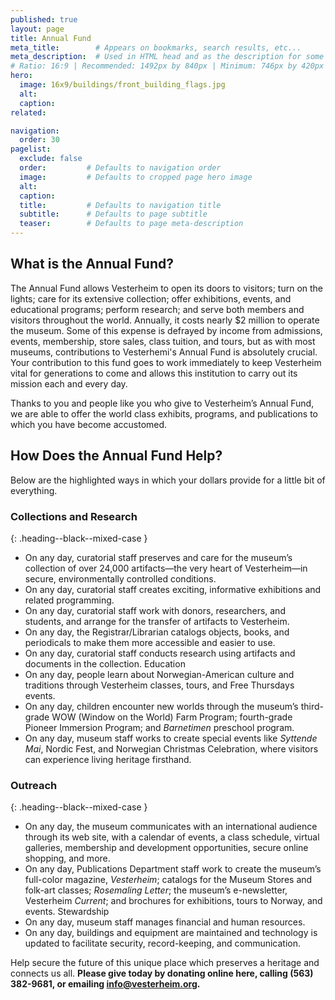 ```yaml
---
published: true
layout: page
title: Annual Fund
meta_title:        # Appears on bookmarks, search results, etc...
meta_description:  # Used in HTML head and as the description for some search engines
# Ratio: 16:9 | Recommended: 1492px by 840px | Minimum: 746px by 420px
hero:
  image: 16x9/buildings/front_building_flags.jpg
  alt:
  caption:
related:

navigation:
  order: 30
pagelist:
  exclude: false
  order:         # Defaults to navigation order  
  image:         # Defaults to cropped page hero image
  alt:
  caption:
  title:         # Defaults to navigation title
  subtitle:      # Defaults to page subtitle
  teaser:        # Defaults to page meta-description
---
```

What is the Annual Fund?
------------------------
The Annual Fund allows Vesterheim to open its doors to visitors; turn on the lights; care for its extensive collection; offer exhibitions, events, and educational programs; perform research; and serve both members and visitors throughout the world. Annually, it costs nearly $2 million to operate the museum. Some of this expense is defrayed by income from admissions, events, membership, store sales, class tuition, and tours, but as with most museums, contributions to Vesterhemi's Annual Fund is absolutely crucial. Your contribution to this fund goes to work immediately to keep Vesterheim vital for generations to come and allows this institution to carry out its mission each and every day.

Thanks to you and people like you who give to Vesterheim’s Annual Fund, we are able to offer the world class exhibits, programs, and publications to which you have become accustomed.

How Does the Annual Fund Help?
------------------------------
Below are the highlighted ways in which your dollars provide for a little bit of everything.

### Collections and Research
{: .heading--black--mixed-case }

* On any day, curatorial staff preserves and care for the museum’s collection of over 24,000 artifacts—the very heart of Vesterheim—in secure, environmentally controlled conditions.
* On any day, curatorial staff creates exciting, informative exhibitions and related programming.
* On any day, curatorial staff work with donors, researchers, and students, and arrange for the transfer of artifacts to Vesterheim.
* On any day, the Registrar/Librarian catalogs objects, books, and periodicals to make them more accessible and easier to use.
* On any day, curatorial staff conducts research using artifacts and documents in the collection.
Education
* On any day, people learn about Norwegian-American culture and traditions through Vesterheim classes, tours, and Free Thursdays events.
* On any day, children encounter new worlds through the museum’s third-grade WOW (Window on the World) Farm Program; fourth-grade Pioneer Immersion Program; and _Barnetimen_ preschool program.
* On any day, museum staff works to create special events like _Syttende Mai_, Nordic Fest, and Norwegian Christmas Celebration, where visitors can experience living heritage firsthand.

### Outreach
{: .heading--black--mixed-case }

* On any day, the museum communicates with an international audience through its web site, with a calendar of events, a class schedule, virtual galleries, membership and development opportunities, secure online shopping, and more.
* On any day, Publications Department staff work to create the museum’s full-color magazine, _Vesterheim_; catalogs for the Museum Stores and folk-art classes; _Rosemaling Letter_; the museum’s e-newsletter, Vesterheim _Current_; and brochures for exhibitions, tours to Norway, and events.
Stewardship
* On any day, museum staff manages financial and human resources.
* On any day, buildings and equipment are maintained and technology is updated to facilitate security, record-keeping, and communication.

Help secure the future of this unique place which preserves a heritage and connects us all. **Please give today by donating online here, calling (563) 382-9681, or emailing [info@vesterheim.org](mailto:info@vesterheim.org).**